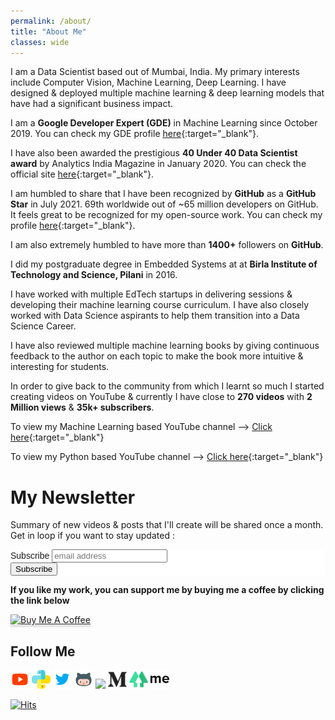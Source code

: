 ```yaml
---
permalink: /about/
title: "About Me"
classes: wide
---
```


<!---Hi I’m Bhavesh, I studied electronics engineering but I’ve been interested in machine learning. I made this website to post some of the videos that I’ve created and to serve as a portfolio of sorts. Besides that I enjoy photography, cricket.
-->

<!---I am a Data Scientist based out of Mumbai, India. Currently working at Cuddle.ai where I focus on building time series anomaly detection algorithms. My primary interests include Computer Vision, Machine Learning, Deep Learning.
-->

I am a Data Scientist based out of Mumbai, India. My primary interests include Computer Vision, Machine Learning, Deep Learning. I have designed & deployed multiple machine learning & deep learning models that have had a significant business impact.

I am a **Google Developer Expert (GDE)** in Machine Learning since October 2019. You can check my GDE profile [here](https://developers.google.cn/community/experts/directory/profile/profile-bhavesh-bhatt){:target="_blank"}.

I have also been awarded the prestigious **40 Under 40 Data Scientist award** by Analytics India Magazine in January 2020. You can check the official site [here](https://analyticsindiamag.com/40-under-40-data-scientists-in-india-2020-who-are-they/){:target="_blank"}.

I am humbled to share that I have been recognized by **GitHub** as a **GitHub Star** in July 2021. 69th worldwide out of ~65 million developers on GitHub. It feels great to be recognized for my open-source work. You can check my profile [here](https://stars.github.com/profiles/bhattbhavesh91/){:target="_blank"}.  

I am also extremely humbled to have more than **1400+** followers on **GitHub**.

<!--- I have participated in multiple hackathons. Additionally, I have secured **Top 1%** rank (82) with over 8600+ submissions for the Food Demand Forecasting Hackathon - A Machine Learning Hackathon Dataset released by an American professional services firm, Genpact.  Link to the [**Challenge**](https://datahack.analyticsvidhya.com/contest/genpact-machine-learning-hackathon-1/){:target="_blank"} & [**Rank**](/assets/images/av_rank_img.jpg){:target="_blank"}
-->

I did my postgraduate degree in Embedded Systems at at **Birla Institute of Technology and Science, Pilani** in 2016.

I have worked with multiple EdTech startups in delivering sessions & developing their machine learning course curriculum. I have also closely worked with Data Science aspirants to help them transition into a Data Science Career. 

I have also reviewed multiple machine learning books by giving continuous feedback to the author on each topic to make the book more intuitive & interesting for students. 

In order to give back to the community from which I learnt so much I started creating videos on YouTube & currently I have close to **270 videos** with **2 Million views** & **35k+ subscribers**.

To view my Machine Learning based YouTube channel &#10230; [Click here](https://youtube.com/BhaveshBhatt8791){:target="_blank"}   

To view my Python based YouTube channel &#10230; [Click here](https://www.youtube.com/PythonTricks/){:target="_blank"}   

<!---
To view my Python based YouTube channel &#10230; [Click here](https://www.youtube.com/channel/UCo_uTt4go2qs8xOJaUgsiiw){:target="_blank"}   
-->

# My Newsletter
Summary of new videos & posts that I'll create will be shared once a month. Get in loop if you want to stay updated :

<!-- Begin Mailchimp Signup Form -->
<link href="//cdn-images.mailchimp.com/embedcode/slim-10_7.css" rel="stylesheet" type="text/css">
<style type="text/css">
	#mc_embed_signup{background:#fff; clear:left; font:14px Helvetica,Arial,sans-serif; }
	/* Add your own Mailchimp form style overrides in your site stylesheet or in this style block.
	   We recommend moving this block and the preceding CSS link to the HEAD of your HTML file. */
</style>
<div id="mc_embed_signup">
<form action="https://gmail.us7.list-manage.com/subscribe/post?u=d3d860d43a20337d077e6ea9a&amp;id=b01b9dd392" method="post" id="mc-embedded-subscribe-form" name="mc-embedded-subscribe-form" class="validate" target="_blank" novalidate>
    <div id="mc_embed_signup_scroll">
	<label for="mce-EMAIL">Subscribe</label>
	<input type="email" value="" name="EMAIL" class="email" id="mce-EMAIL" placeholder="email address" required>
    <!-- real people should not fill this in and expect good things - do not remove this or risk form bot signups-->
    <div style="position: absolute; left: -5000px;" aria-hidden="true"><input type="text" name="b_d3d860d43a20337d077e6ea9a_b01b9dd392" tabindex="-1" value=""></div>
    <div class="clear"><input type="submit" value="Subscribe" name="subscribe" id="mc-embedded-subscribe" class="button"></div>
    </div>
</form>
</div>

<!--End mc_embed_signup-->


**If you like my work, you can support me by buying me a coffee by clicking the link below**

<a href="https://www.buymeacoffee.com/bhattbhavesh91" target="_blank"><img src="https://www.buymeacoffee.com/assets/img/custom_images/orange_img.png" alt="Buy Me A Coffee" style="height: 41px !important;width: 174px !important;box-shadow: 0px 3px 2px 0px rgba(190, 190, 190, 0.5) !important;-webkit-box-shadow: 0px 3px 2px 0px rgba(190, 190, 190, 0.5) !important;" ></a>

## Follow Me
<a href="https://www.youtube.com/bhaveshbhatt8791/" target="_blank"><img class="ai-subscribed-social-icon" src="/assets/images/ytb.png" width="30" height="30"></a>
<a href="https://www.youtube.com/PythonTricks/" target="_blank"><img class="ai-subscribed-social-icon" src="/assets/images/python_logo.png" width="30" height="30"></a>
<a href="https://twitter.com/_bhaveshbhatt" target="_blank"><img class="ai-subscribed-social-icon" src="/assets/images/tw.png" width="30" height="30"></a>
<a href="https://github.com/bhattbhavesh91" target="_blank"><img class="ai-subscribed-social-icon" src="/assets/images/gthb.png" width="30" height="30"></a>
<a href="https://www.linkedin.com/in/bhattbhavesh91/" target="_blank"><img class="ai-subscribed-social-icon" src="https://bhattbhavesh91.github.io/assets/images/lnkdn.png" width="30"></a>
<a href="https://medium.com/@bhattbhavesh91" target="_blank"><img class="ai-subscribed-social-icon" src="/assets/images/medium.png" width="30" height="30"></a>
<a href="https://linktr.ee/bhattbhavesh91" target="_blank"><img class="ai-subscribed-social-icon" src="/assets/images/linktree.png" width="30" height="30"></a>
<a href="https://about.me/bhattbhavesh91/" target="_blank"><img class="ai-subscribed-social-icon" src="/assets/images/aboutdotme1.png" width="30" height="30"></a>

[![Hits](https://hits.seeyoufarm.com/api/count/incr/badge.svg?url=https%3A%2F%2Fbhattbhavesh91.github.io%2Fabout%2F&count_bg=%23433DC8&title_bg=%23555555&icon=&icon_color=%23FFFFFF&title=Website+Visits&edge_flat=true)](https://hits.seeyoufarm.com)
